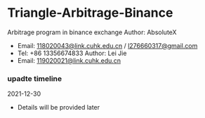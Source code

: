 # Triangle-Arbitrage-Binance
Arbitrage program in binance exchange
Author: AbsoluteX
+ Email: 118020043@link.cuhk.edu.cn / l276660317@gmail.com
+ Tel: +86 13356674833
Author: Lei Jie
+ Email: 119020021@link.cuhk.edu.cn

### upadte timeline
2021-12-30
+ Details will be provided later
